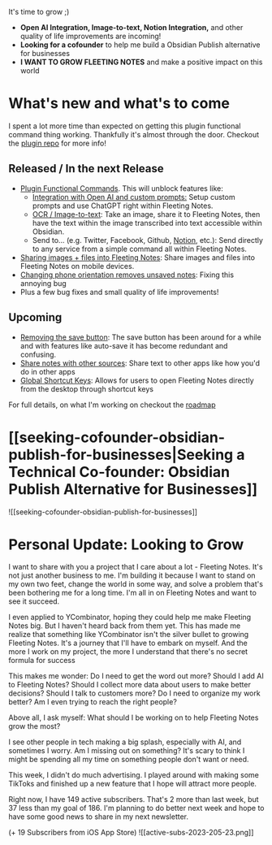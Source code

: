 It's time to grow ;)
- **Open AI Integration, Image-to-text, Notion Integration,** and other quality of life improvements are incoming!
- **Looking for a cofounder** to help me build a Obsidian Publish alternative for businesses
- **I WANT TO GROW FLEETING NOTES** and make a positive impact on this world

# What's new and what's to come
I spent a lot more time than expected on getting this plugin functional command thing working. Thankfully it's almost through the door. Checkout the [plugin repo](https://github.com/fleetingnotes/fleeting-notes-plugins) for more info!

## Released / In the next Release
- [Plugin Functional Commands](https://github.com/fleetingnotes/fleeting-notes-flutter/issues/414). This will unblock features like:
	- [Integration with Open AI and custom prompts:](https://github.com/fleetingnotes/fleeting-notes-flutter/issues/604) Setup custom prompts and use ChatGPT right within Fleeting Notes.
	- [OCR / Image-to-text](https://github.com/fleetingnotes/fleeting-notes-flutter/issues/531): Take an image, share it to Fleeting Notes, then have the text within the image transcribed into text accessible within Obsidian. 
	- Send to... (e.g. Twitter, Facebook, Github, [Notion](https://github.com/fleetingnotes/fleeting-notes-plugins/issues/3), etc.): Send directly to any service from a simple command all within Fleeting Notes.
- [Sharing images + files into Fleeting Notes](https://github.com/fleetingnotes/fleeting-notes-flutter/issues/183): Share images and files into Fleeting Notes on mobile devices.
- [Changing phone orientation removes unsaved notes](https://github.com/fleetingnotes/fleeting-notes-flutter/issues/610): Fixing this annoying bug
- Plus a few bug fixes and small quality of life improvements!

## Upcoming
- [Removing the save button](https://github.com/fleetingnotes/fleeting-notes-flutter/issues/592): The save button has been around for a while and with features like auto-save it has become redundant and confusing.
- [Share notes with other sources](https://github.com/fleetingnotes/fleeting-notes-flutter/issues/585): Share text to other apps like how you'd do in other apps
- [Global Shortcut Keys](https://github.com/fleetingnotes/fleeting-notes-flutter/issues/613): Allows for users to open Fleeting Notes directly from the desktop through shortcut keys

For full details, on what I'm working on checkout the [roadmap](https://github.com/orgs/fleetingnotes/projects/1)

# [[seeking-cofounder-obsidian-publish-for-businesses|Seeking a Technical Co-founder: Obsidian Publish Alternative for Businesses]]
![[seeking-cofounder-obsidian-publish-for-businesses]]

# Personal Update: Looking to Grow
I want to share with you a project that I care about a lot - Fleeting Notes. It's not just another business to me. I'm building it because I want to stand on my own two feet, change the world in some way, and solve a problem that's been bothering me for a long time. I'm all in on Fleeting Notes and want to see it succeed.

I even applied to YCombinator, hoping they could help me make Fleeting Notes big. But I haven't heard back from them yet. This has made me realize that something like YCombinator isn't the silver bullet to growing Fleeting Notes. It's a journey that I'll have to embark on myself. And the more I work on my project, the more I understand that there's no secret formula for success

This makes me wonder: Do I need to get the word out more? Should I add AI to Fleeting Notes? Should I collect more data about users to make better decisions? Should I talk to customers more? Do I need to organize my work better? Am I even trying to reach the right people?

Above all, I ask myself: What should I be working on to help Fleeting Notes grow the most?

I see other people in tech making a big splash, especially with AI, and sometimes I worry. Am I missing out on something? It's scary to think I might be spending all my time on something people don't want or need.

This week, I didn't do much advertising. I played around with making some TikToks and finished up a new feature that I hope will attract more people.

Right now, I have 149 active subscribers. That's 2 more than last week, but 37 less than my goal of 186. I'm planning to do better next week and hope to have some good news to share in my next newsletter.

(+ 19 Subscribers from iOS App Store)
![[active-subs-2023-205-23.png]]
